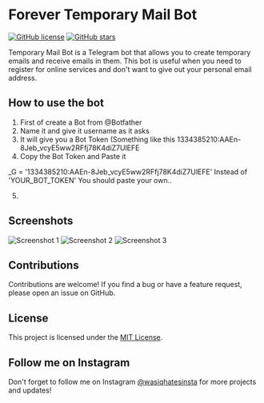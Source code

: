 # Forever Temporary Mail Bot

[![GitHub license](https://img.shields.io/github/license/yourusername/Temporary-Mail-Bot)](https://github.com/WASCIV/Forevermail/blob/main/LICENSE)
[![GitHub stars](https://img.shields.io/github/stars/yourusername/Temporary-Mail-Bot)](https://github.com/WASCIV/Forevermail/stargazers)

Temporary Mail Bot is a Telegram bot that allows you to create temporary emails and receive emails in them. This bot is useful when you need to register for online services and don't want to give out your personal email address.

## How to use the bot

1. First of create a Bot from @Botfather 
2. Name it and give it username as it asks
3. It will give you a Bot Token (Something like this 1334385210:AAEn-8Jeb_vcyE5ww2RFfj78K4diZ7UlEFE
4. Copy the Bot Token and Paste it 

_G = '1334385210:AAEn-8Jeb_vcyE5ww2RFfj78K4diZ7UlEFE' Instead of 'YOUR_BOT_TOKEN' You should paste your own..

5. 
## Screenshots

![Screenshot 1](screenshots/https://imgur.com/a/9uIbS9J)
![Screenshot 2](screenshots/screenshot2.png)
![Screenshot 3](screenshots/screenshot3.png)

## Contributions

Contributions are welcome! If you find a bug or have a feature request, please open an issue on GitHub.

## License

This project is licensed under the [MIT License](https://github.com/yourusername/Temporary-Mail-Bot/blob/main/LICENSE).

## Follow me on Instagram

Don't forget to follow me on Instagram [@wasiqhatesinsta](https://www.instagram.com/wasiqhatesinsta/) for more projects and updates!

